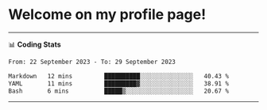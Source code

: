# Welcome on my profile page!
<!-- print(("dralla"[::-1]+"s").capitalize()) -->

<!-- ---
👨🏻‍💻 **Busy With**
* Learning new Skills.
* Building small Projects.
* Being helpful. -->

---
📊 **Coding Stats**
<!--START_SECTION:waka-->

```txt
From: 22 September 2023 - To: 29 September 2023

Markdown   12 mins         ██████████░░░░░░░░░░░░░░░   40.43 %
YAML       11 mins         █████████▓░░░░░░░░░░░░░░░   38.91 %
Bash       6 mins          █████▒░░░░░░░░░░░░░░░░░░░   20.67 %
```

<!--END_SECTION:waka-->
---

